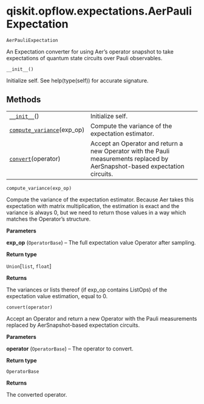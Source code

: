 # qiskit.opflow\.expectations.AerPauliExpectation

<span id="undefined" />

`AerPauliExpectation`

An Expectation converter for using Aer’s operator snapshot to take expectations of quantum state circuits over Pauli observables.

<span id="undefined" />

`__init__()`

Initialize self. See help(type(self)) for accurate signature.

## Methods

|                                                                                                                                                                   |                                                                                                                              |
| ----------------------------------------------------------------------------------------------------------------------------------------------------------------- | ---------------------------------------------------------------------------------------------------------------------------- |
| [`__init__`](#qiskit.opflow.expectations.AerPauliExpectation.__init__ "qiskit.opflow.expectations.AerPauliExpectation.__init__")()                                | Initialize self.                                                                                                             |
| [`compute_variance`](#qiskit.opflow.expectations.AerPauliExpectation.compute_variance "qiskit.opflow.expectations.AerPauliExpectation.compute_variance")(exp\_op) | Compute the variance of the expectation estimator.                                                                           |
| [`convert`](#qiskit.opflow.expectations.AerPauliExpectation.convert "qiskit.opflow.expectations.AerPauliExpectation.convert")(operator)                           | Accept an Operator and return a new Operator with the Pauli measurements replaced by AerSnapshot-based expectation circuits. |

<span id="undefined" />

`compute_variance(exp_op)`

Compute the variance of the expectation estimator. Because Aer takes this expectation with matrix multiplication, the estimation is exact and the variance is always 0, but we need to return those values in a way which matches the Operator’s structure.

**Parameters**

**exp\_op** (`OperatorBase`) – The full expectation value Operator after sampling.

**Return type**

`Union`\[`list`, `float`]

**Returns**

The variances or lists thereof (if exp\_op contains ListOps) of the expectation value estimation, equal to 0.

<span id="undefined" />

`convert(operator)`

Accept an Operator and return a new Operator with the Pauli measurements replaced by AerSnapshot-based expectation circuits.

**Parameters**

**operator** (`OperatorBase`) – The operator to convert.

**Return type**

`OperatorBase`

**Returns**

The converted operator.
